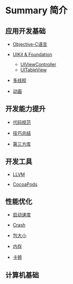 # Summary 简介 

## 应用开发基础

* [Objective-C语言]()

* [UIKit & Foundation]()
	* [UIViewController](/Base/UIKit/UIViewController/UIViewController.md)
	* [UITableView]()

* [多线程]()

* [动画](/Base/CoreAnimation/)

## 开发能力提升

* [代码规范](/Senior/coderule.md)

* [技巧总结]()

* [第三方库]()

## 开发工具

* [LLVM]()

* [CocoaPods]()

## 性能优化

* [启动速度]()

* [Crash]()

* [包大小]()

* [内存]()

* [卡顿]()

## 计算机基础
